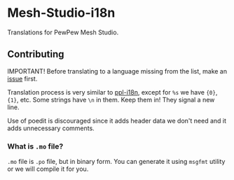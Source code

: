# Mesh-Studio-i18n
Translations for PewPew Mesh Studio.

## Contributing
IMPORTANT! Before translating to a language missing from the list, make an [issue](https://github.com/pewpewlive/Mesh-Studio-i18n/issues) first.

Translation process is very similar to [ppl-i18n](https://github.com/pewpewlive/ppl-i18n), except for `%s` we have `{0}`, `{1}`, etc. Some strings have `\n` in them. Keep them in! They signal a new line.

Use of poedit is discouraged since it adds header data we don't need and it adds unnecessary comments.

### What is `.mo` file?
`.mo` file is `.po` file, but in binary form. You can generate it using `msgfmt` utility or we will compile it for you.
